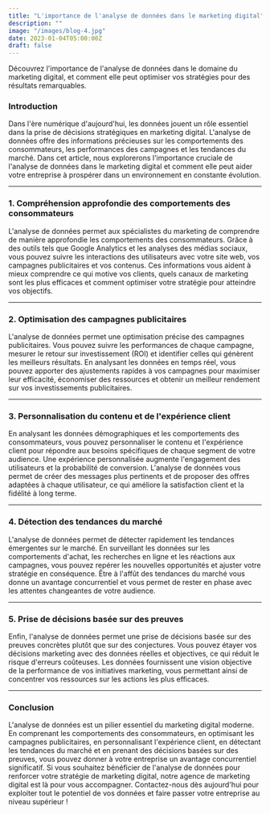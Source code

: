 ```yaml
---
title: "L'importance de l'analyse de données dans le marketing digital"
description: ""
image: "/images/blog-4.jpg"
date: 2023-01-04T05:00:00Z
draft: false
---
```


Découvrez l'importance de l'analyse de données dans le domaine du marketing digital, et comment elle peut optimiser vos stratégies pour des résultats remarquables.

### Introduction

Dans l'ère numérique d'aujourd'hui, les données jouent un rôle essentiel dans la prise de décisions stratégiques en marketing digital. L'analyse de données offre des informations précieuses sur les comportements des consommateurs, les performances des campagnes et les tendances du marché. Dans cet article, nous explorerons l'importance cruciale de l'analyse de données dans le marketing digital et comment elle peut aider votre entreprise à prospérer dans un environnement en constante évolution.

---

### 1. Compréhension approfondie des comportements des consommateurs

L'analyse de données permet aux spécialistes du marketing de comprendre de manière approfondie les comportements des consommateurs. Grâce à des outils tels que Google Analytics et les analyses des médias sociaux, vous pouvez suivre les interactions des utilisateurs avec votre site web, vos campagnes publicitaires et vos contenus. Ces informations vous aident à mieux comprendre ce qui motive vos clients, quels canaux de marketing sont les plus efficaces et comment optimiser votre stratégie pour atteindre vos objectifs.

---

### 2. Optimisation des campagnes publicitaires

L'analyse de données permet une optimisation précise des campagnes publicitaires. Vous pouvez suivre les performances de chaque campagne, mesurer le retour sur investissement (ROI) et identifier celles qui génèrent les meilleurs résultats. En analysant les données en temps réel, vous pouvez apporter des ajustements rapides à vos campagnes pour maximiser leur efficacité, économiser des ressources et obtenir un meilleur rendement sur vos investissements publicitaires.

---

### 3. Personnalisation du contenu et de l'expérience client

En analysant les données démographiques et les comportements des consommateurs, vous pouvez personnaliser le contenu et l'expérience client pour répondre aux besoins spécifiques de chaque segment de votre audience. Une expérience personnalisée augmente l'engagement des utilisateurs et la probabilité de conversion. L'analyse de données vous permet de créer des messages plus pertinents et de proposer des offres adaptées à chaque utilisateur, ce qui améliore la satisfaction client et la fidélité à long terme.

---

### 4. Détection des tendances du marché

L'analyse de données permet de détecter rapidement les tendances émergentes sur le marché. En surveillant les données sur les comportements d'achat, les recherches en ligne et les réactions aux campagnes, vous pouvez repérer les nouvelles opportunités et ajuster votre stratégie en conséquence. Être à l'affût des tendances du marché vous donne un avantage concurrentiel et vous permet de rester en phase avec les attentes changeantes de votre audience.

---

### 5. Prise de décisions basée sur des preuves

Enfin, l'analyse de données permet une prise de décisions basée sur des preuves concrètes plutôt que sur des conjectures. Vous pouvez étayer vos décisions marketing avec des données réelles et objectives, ce qui réduit le risque d'erreurs coûteuses. Les données fournissent une vision objective de la performance de vos initiatives marketing, vous permettant ainsi de concentrer vos ressources sur les actions les plus efficaces.

---

### Conclusion

L'analyse de données est un pilier essentiel du marketing digital moderne. En comprenant les comportements des consommateurs, en optimisant les campagnes publicitaires, en personnalisant l'expérience client, en détectant les tendances du marché et en prenant des décisions basées sur des preuves, vous pouvez donner à votre entreprise un avantage concurrentiel significatif. Si vous souhaitez bénéficier de l'analyse de données pour renforcer votre stratégie de marketing digital, notre agence de marketing digital est là pour vous accompagner. Contactez-nous dès aujourd'hui pour exploiter tout le potentiel de vos données et faire passer votre entreprise au niveau supérieur !


